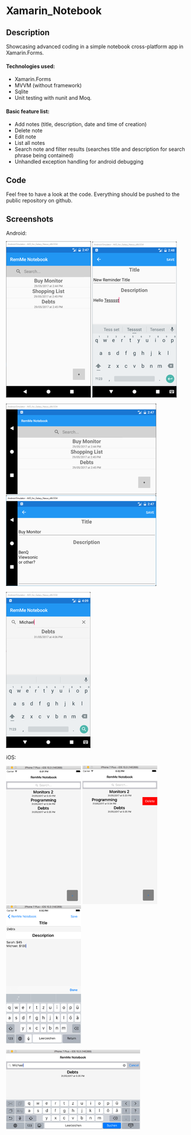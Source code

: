 # Xamarin_Notebook

## Description
Showcasing advanced coding in a simple notebook cross-platform app in Xamarin.Forms.

#### Technologies used:

* Xamarin.Forms
* MVVM (without framework)
* Sqlite
* Unit testing with nunit and Moq.


#### Basic feature list:

 * Add notes (title, description, date and time of creation)
 * Delete note
 * Edit note
 * List all notes
 * Search note and filter results (searches title and description for search phrase being contained)
 * Unhandled exception handling for android debugging

## Code
Feel free to have a look at the code. Everything should be pushed to the public repository on github.

## Screenshots

Android:

![](https://github.com/MPasadu/Xamarin_Notebook/blob/master/screenshots/Android_MainPage_Vertical.png?raw=true) ![](https://github.com/MPasadu/Xamarin_Notebook/blob/master/screenshots/Android_DetailPage_Vertical.png?raw=true)

![](https://github.com/MPasadu/Xamarin_Notebook/blob/master/screenshots/Android_MainPage_Horizontal.png?raw=true) ![](https://github.com/MPasadu/Xamarin_Notebook/blob/master/screenshots/Android_DetailPage_Horizontal.png?raw=true)

![](https://github.com/MPasadu/Xamarin_Notebook/blob/master/screenshots/Android_SearchBar_Vertical.png?raw=true)

iOS:

![](https://github.com/MPasadu/Xamarin_Notebook/blob/master/screenshots/IOS_MainPage_Vertical.png?raw=true) ![](https://github.com/MPasadu/Xamarin_Notebook/blob/master/screenshots/IOS_Delete_Vertical.png?raw=true) ![](https://github.com/MPasadu/Xamarin_Notebook/blob/master/screenshots/IOS_DetailPage_Vertical.png?raw=true)

![](https://github.com/MPasadu/Xamarin_Notebook/blob/master/screenshots/IOS_Search_Horizontal.png?raw=true)